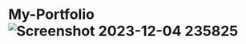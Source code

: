 # My-Portfolio![Screenshot 2023-12-04 235825](https://github.com/KelseaE/My-Portfolio/assets/150755089/8853b5a4-43b3-49ba-8478-7cafee3fa560)
